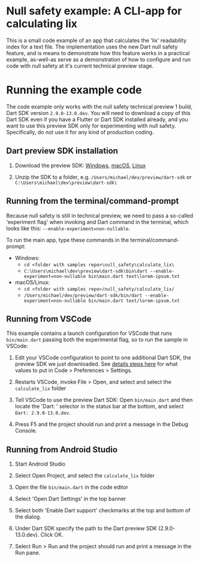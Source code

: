 # Null safety example: A CLI-app for calculating lix

This is a small code example of an app that calculates the 'lix' readability
index for a text file. The implementation uses the new Dart null safety feature,
and is means to demonstrate how this feature works in a practical example,
as-well-as serve as a demonstration of how to configure and run code with null
safety at it's current technical preview stage.

# Running the example code

The code example only works with the null safety technical preview 1 build, Dart
SDK version `2.9.0-13.0.dev`. You will need to download a copy of this Dart SDK
even if you have a Flutter or Dart SDK installed already, and you want to use
this preview SDK only for experimenting with null safety. Specifically, do not
use it for any kind of production coding.

## Dart preview SDK installation

  1. Download the preview SDK:
     [Windows](https://storage.googleapis.com/dart-archive/channels/dev/release/2.9.0-13.0.dev/sdk/dartsdk-windows-x64-release.zip),
     [macOS](https://storage.googleapis.com/dart-archive/channels/dev/release/2.9.0-13.0.dev/sdk/dartsdk-macos-x64-release.zip),
     [Linux](https://storage.googleapis.com/dart-archive/channels/dev/release/2.9.0-13.0.dev/sdk/dartsdk-linux-x64-release.zip)
    
  1. Unzip the SDK to a folder, e.g. `/Users/michael/dev/preview/dart-sdk` or
     `C:\Users\michael\dev\preview\dart-sdk\`

## Running from the terminal/command-prompt

Because null safety is still in technical preview, we need to pass a so-called
'experiment flag' when invoking and Dart command in the terminal, which looks
like this: `--enable-experiment=non-nullable`.

To run the main app, type these commands in the terminal/command-prompt:

  - Windows:
    - `cd <folder with samples repo>\null_safety\calculate_lix\`
    - `C:\Users\michael\dev\preview\dart-sdk\bin\dart --enable-experiment=non-nullable bin\main.dart text\lorem-ipsum.txt`
  - macOS/Linux:
    - `cd <folder with samples repo>/null_safety/calculate_lix/`
    - `/Users/michael/dev/preview/dart-sdk/bin/dart --enable-experiment=non-nullable bin/main.dart text/lorem-ipsum.txt`

## Running from VSCode

This example contains a launch configuration for VSCode that runs
`bin/main.dart` passing both the experimental flag, so to run the sample in
VSCode:

  1. Edit your VSCode configuration to point to one additional Dart SDK, the
     preview SDK we just downloaded. See [details steps
     here](https://dartcode.org/docs/quickly-switching-between-sdk-versions/)
     for what values to put in Code > Preferences > Settings.

  1. Restarts VSCode, invoke File > Open, and select and select the
     `calculate_lix` folder

  1. Tell VSCode to use the preview Dart SDK: Open `bin/main.dart` and then
     locate the 'Dart: <version number>' selector in the status bar at the
     bottom, and select `Dart: 2.9.0-13.0.dev`.

  1. Press F5 and the project should run and print a message in the Debug
     Console.


## Running from Android Studio

  1. Start Android Studio

  1. Select Open Project, and select the `calculate_lix` folder

  1. Open the file `bin/main.dart` in the code editor

  1. Select 'Open Dart Settings' in the top banner

  1. Select both 'Enable Dart support' checkmarks at the top and bottom of the dialog.
  
  1. Under Dart SDK specify the path to the Dart preview SDK (2.9.0-13.0.dev). Click OK.

  1. Select Run > Run and the project should run and print a message in the Run
     pane.
